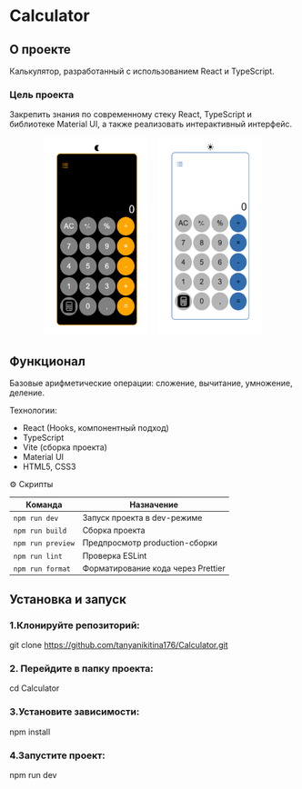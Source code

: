 # Calculator

## О проекте

Калькулятор, разработанный с использованием React и TypeScript. 
### Цель проекта
Закрепить знания по современному стеку React, TypeScript и библиотеке Material UI, а также реализовать интерактивный интерфейс.


<p align="center">
<img src="public/dark.png" alt="Темная тема" width="180" height="350" />&nbsp;&nbsp;&nbsp;&nbsp;
<img src="public/light.png" alt="Светлая тема" width="180" height="350" />
</p>

##  Функционал

Базовые арифметические операции: сложение, вычитание, умножение, деление.

Технологии:
- React (Hooks, компонентный подход)
- TypeScript
- Vite (сборка проекта)
- Material UI
- HTML5, CSS3

⚙️ Скрипты

| Команда           | Назначение                         |
| ----------------- | ---------------------------------- |
| `npm run dev`     | Запуск проекта в dev-режиме        |
| `npm run build`   | Сборка проекта                     |
| `npm run preview` | Предпросмотр production-сборки     |
| `npm run lint`    | Проверка ESLint                    |
| `npm run format`  | Форматирование кода через Prettier |

## Установка и запуск
### 1.Клонируйте репозиторий:

git clone https://github.com/tanyanikitina176/Calculator.git

### 2. Перейдите в папку проекта:

cd Calculator

### 3.Установите зависимости:

npm install

### 4.Запустите проект:

npm run dev
